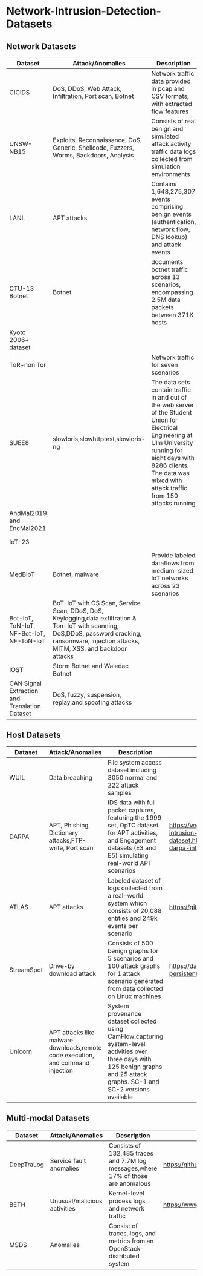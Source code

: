 # Network-Intrusion-Detection-Datasets

## Network Datasets

| Dataset                                  | Attack/Anomalies                                                                                                                                                                                  | Description                                                                                                                                                                                                                            | Link                                                                                 |
|------------------------------------------|---------------------------------------------------------------------------------------------------------------------------------------------------------------------------------------------------|----------------------------------------------------------------------------------------------------------------------------------------------------------------------------------------------------------------------------------------|--------------------------------------------------------------------------------------|
| CICIDS                                   | DoS, DDoS, Web Attack, Infiltration, Port scan, Botnet                                                                                                                                            | Network traffic data provided in pcap and CSV formats, with extracted flow features                                                                                                                                                    | https://www.unb.ca/cic/datasets/ids-2017.html                                        |
| UNSW-NB15                                | Exploits, Reconnaissance, DoS, Generic, Shellcode, Fuzzers, Worms, Backdoors, Analysis                                                                                                            | Consists of real benign and simulated attack activity traffic data logs collected from simulation environments                                                                                                                         | https://research.unsw.edu.au/projects/unsw-nb15-dataset                              |
| LANL                                     | APT attacks                                                                                                                                                                                       | Contains 1,648,275,307 events comprising benign events (authentication, network flow, DNS lookup) and attack events                                                                                                                    | https://csr.lanl.gov/data/cyber1/                                                    |
| CTU-13 Botnet                            | Botnet                                                                                                                                                                                            | documents botnet traffic across 13 scenarios, encompassing 2.5M data packets between 371K hosts                                                                                                                                        | http://mcfp.weebly.com/                                                              |
| Kyoto 2006+ dataset                      |                                                                                                                                                                                                   |                                                                                                                                                                                                                                        | http://www.takakura.com/Kyoto_data/                                                  |
| ToR-non Tor                              |                                                                                                                                                                                                   | Network traffic for seven scenarios                                                                                                                                                                                                    | https://www.unb.ca/cic/datasets/tor.html                                             |
| SUEE8                                    | slowloris,slowhttptest,slowloris-ng                                                                                                                                                               | The data sets contain traffic in and out of the web server of the Student Union for Electrical Engineering at Ulm University running for eight days with 8286 clients. The data was mixed with attack traffic from 150 attacks running | https://github.com/vs-uulm/2017-SUEE-data-set?tab=readme-ov-file                     |
| AndMal2019 and EncMal2021                |                                                                                                                                                                                                   |                                                                                                                                                                                                                                        |                                                                                      |
| IoT-23                                   |                                                                                                                                                                                                   |                                                                                                                                                                                                                                        | https://mcfp.felk.cvut.cz/publicDatasets/IoT-23-Dataset/iot_23_datasets_small.tar.gz |
| MedBIoT                                  | Botnet, malware                                                                                                                                                                                   | Provide labeled dataflows from medium-sized IoT networks across 23 scenarios                                                                                                                                                           |                                                                                      |
| Bot-IoT, ToN-IoT, NF-Bot-IoT, NF-ToN-IoT | BoT-IoT with OS Scan, Service Scan, DDoS, DoS, Keylogging,data exfiltration  & Ton-IoT with scanning, DoS,DDoS, password cracking, ransomware, injection attacks, MITM, XSS, and backdoor attacks |                                                                                                                                                                                                                                        | https://research.unsw.edu.au/projects/bot-iot-dataset,https://staff.itee.uq.edu.au/marius/NIDS_datasets/                               |
| IOST                                     | Storm Botnet and Waledac Botnet                                                                                                                                                                   |                                                                                                                                                                                                                                        |                                                                                      |
| CAN Signal Extraction and Translation Dataset                             | DoS, fuzzy, suspension, replay,and spoofing attacks                                                                                                                                                                                                  |                                                                                                                                                                                                                                        |                                                                                      |

## Host Datasets

| Dataset    | Attack/Anomalies                                                                | Description                                                                                                                                                                       | Link                                                                                    |
|------------|---------------------------------------------------------------------------------|-----------------------------------------------------------------------------------------------------------------------------------------------------------------------------------|-----------------------------------------------------------------------------------------|
| WUIL       | Data breaching                                                                  | File system access dataset including 3050 normal and 222 attack samples                                                                                                           |                                                                                         |
| DARPA      | APT, Phishing, Dictionary attacks,FTP-write, Port scan                          | IDS data with full packet captures, featuring the 1999 set, OpTC dataset for APT activities, and Engagement datasets (E3 and E5) simulating real-world APT scenarios              | https://www.ll.mit.edu/r-d/datasets/1999-darpa-intrusion-detection-evaluation-dataset,https://www.ll.mit.edu/r-d/datasets/1998-darpa-intrusion-detection-evaluation-dataset  |
| ATLAS      | APT attacks                                                                     | Labeled dataset of logs collected from a real-world system which consists of 20,088 entities and 249k events per scenario                                                         |  https://github.com/purseclab/ATLAS/tree/main/raw_logs                                                                                       |
| StreamSpot | Drive-by download attack                                                        | Consists of 500 benign graphs for 5 scenarios and 100 attack graphs for 1 attack scenario generated from data collected on Linux machines                                         |  https://dataverse.harvard.edu/dataset.xhtml?persistentId=doi:10.7910/DVN/83KYJY                                                                                       |
| Unicorn    | APT attacks like malware downloads,remote code execution, and command injection | System provenance dataset collected using CamFlow,capturing system-level activities over three days with 125 benign graphs and 25 attack graphs. SC-1 and SC-2 versions available |                                                                                         |

## Multi-modal Datasets


| Dataset    | Attack/Anomalies             | Description                                                                       | Link |
|------------|------------------------------|-----------------------------------------------------------------------------------|------|
| DeepTraLog | Service fault anomalies      | Consists of 132,485 traces and 7.7M log messages,where 17% of those are anomalous | https://github.com/FudanSELab/DeepTraLog/tree/main/TraceLogData     |
| BETH       | Unusual/malicious activities | Kernel-level process logs and network traffic                                     |https://www.kaggle.com/datasets/katehighnam/beth-dataset      |
| MSDS       | Anomalies                    | Consist of traces, logs, and metrics from an OpenStack-distributed system         |      |